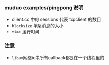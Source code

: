 ### muduo examples/pingpong 说明
- client.cc 中的 sessions 代表 tcpclient 的数目
- `blocksize` 单条消息的大小
- `time` 运行时间


### 注意
- `libuv`网络io中所有callback都是在一个线程里的
